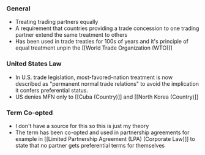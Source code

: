 ### General
- Treating trading partners equally
- A requirement that countries providing a trade concession to one trading partner extend the same treatment to others
- Has been used in trade treaties for 100s of years and it's principle of equal treatment unpin the [[World Trade Organization (WTO)]]

### United States Law
- In U.S. trade legislation, most-favored-nation treatment is now described as "permanent normal trade relations" to avoid the implication it confers preferential status.
- US denies MFN only to [[Cuba (Country)]] and [[North Korea (Country)]]


### Term Co-opted
- I don't have a source for this so this is just my theory
- The term has been co-opted and used in partnership agreements for example in [[Limited Partnership Agreement (LPA) (Corporate Law)]] to state that no partner gets preferential terms for themselves